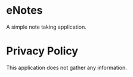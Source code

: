 # eNotes

A simple note taking application.

# Privacy Policy

This application does not gather any information.

